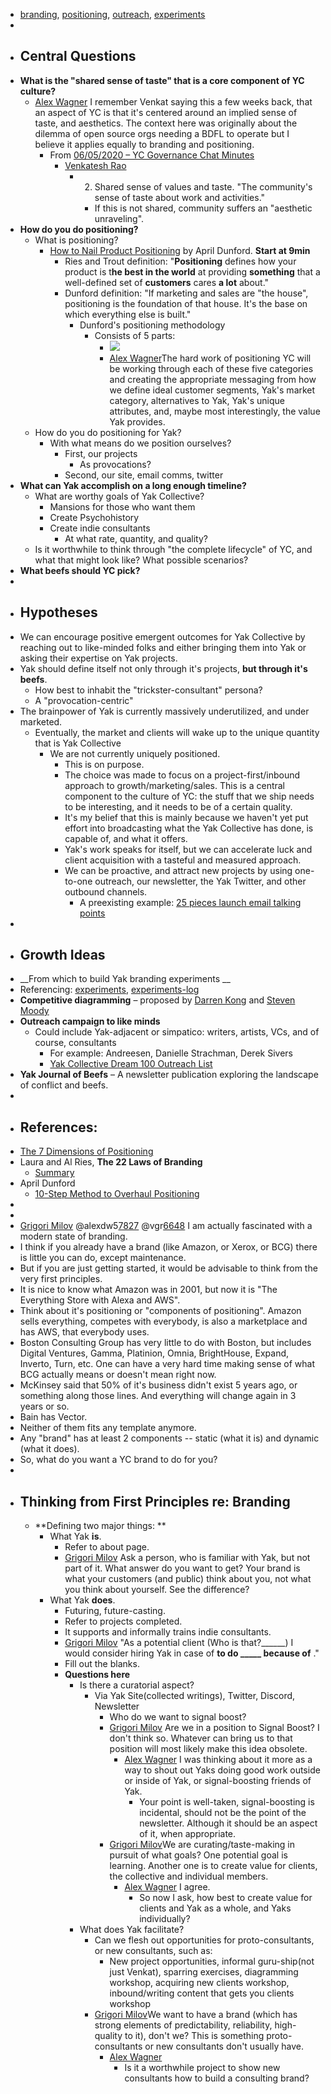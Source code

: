 - [branding](<branding.md>), [positioning](<positioning.md>), [outreach](<outreach.md>), [experiments](<experiments.md>)
- 
- ## **Central Questions**
- **What is the "shared sense of taste" that is a core component of YC culture?**
    - [Alex Wagner](<Alex Wagner.md>) I remember Venkat saying this a few weeks back, that an aspect of YC is that it's centered around an implied sense of taste, and aesthetics. The context here was originally about the dilemma of open source orgs needing a BDFL to operate but I believe it applies equally to branding and positioning.
        - From [06/05/2020 – YC Governance Chat Minutes](<06/05/2020 – YC Governance Chat Minutes.md>)
            - [Venkatesh Rao](<Venkatesh Rao.md>)
                - 2. Shared sense of values and taste. "The community's sense of taste about work and activities."
                    - If this is not shared, community suffers an "aesthetic unraveling".
- **How do you do positioning?**
    - What is positioning?
        - [How to Nail Product Positioning](https://www.youtube.com/watch?v=tlfSkPdQDSU) by April Dunford. __Start at 9min__
            - Ries and Trout definition: "**Positioning** defines how your product is t**he best in the world** at providing **something** that a well-defined set of **customers** cares **a lot** about."
            - Dunford definition: "If marketing and sales are "the house", positioning is the foundation of that house. It's the base on which everything else is built."
                - Dunford's positioning methodology 
                    - Consists of 5 parts:
                        - ![](https://firebasestorage.googleapis.com/v0/b/firescript-577a2.appspot.com/o/imgs%2Fapp%2FArtOfGig%2Fqcq-iXC9tz.png?alt=media&token=560bd59d-4748-4d90-ac69-cb9722bf44bc)
                        - [Alex Wagner](<Alex Wagner.md>)The hard work of positioning YC will be working through each of these five categories and creating the appropriate messaging from how we define ideal customer segments, Yak's market category, alternatives to Yak, Yak's unique attributes, and, maybe most interestingly, the value Yak provides.
    - How do you do positioning for Yak?
        - With what means do we position ourselves?
            - First, our projects
                - As provocations?
            - Second, our site, email comms, twitter
- **What can Yak accomplish on a long enough timeline?**
    - What are worthy goals of Yak Collective?
        - Mansions for those who want them
        - Create Psychohistory
        - Create indie consultants
            - At what rate, quantity, and quality?
    - Is it worthwhile to think through "the complete lifecycle" of YC, and what that might look like? What possible scenarios?
- **What beefs should YC pick?**
- 
- ## **Hypotheses**
- We can encourage positive emergent outcomes for Yak Collective by reaching out to like-minded folks and either bringing them into Yak or asking their expertise on Yak projects.
- Yak should define itself not only through it's projects, __but through it's beefs__.
    - How best to inhabit the "trickster-consultant" persona?
    - A "provocation-centric"
- The brainpower of Yak is currently massively underutilized, and under marketed.
    - Eventually, the market and clients will wake up to the unique quantity that is Yak Collective
        - We are not currently uniquely positioned.
            - This is on purpose.
            - The choice was made to focus on a project-first/inbound approach to growth/marketing/sales. This is a central component to the culture of YC: the stuff that we ship needs to be interesting, and it needs to be of a certain quality.
            - It's my belief that this is mainly because we haven't yet put effort into broadcasting what the Yak Collective has done, is capable of, and what it offers.
            - Yak's work speaks for itself, but we can accelerate luck and client acquisition with a tasteful and measured approach. 
            - We can be proactive, and attract new projects by using one-to-one outreach, our newsletter, the Yak Twitter, and other outbound channels. 
                - A preexisting example: [25 pieces launch email talking points](<25 pieces launch email talking points.md>)
- 
- ## **Growth Ideas**
- __From which to build Yak branding experiments __
- Referencing: [experiments](<experiments.md>), [experiments-log](<experiments-log.md>)
- **Competitive diagramming** – proposed by [Darren Kong](<Darren Kong.md>) and [Steven Moody](<Steven Moody.md>)
- **Outreach campaign to like minds**
    - Could include Yak-adjacent or simpatico: writers, artists, VCs, and of course, consultants
        - For example: Andreesen, Danielle Strachman, Derek Sivers
        - [Yak Collective Dream 100 Outreach List](<Yak Collective Dream 100 Outreach List.md>)
- **Yak Journal of Beefs** – A newsletter publication exploring the landscape of conflict and beefs.
- 
- ## **References:**
- [The 7 Dimensions of Positioning](https://www.ribbonfarm.com/2010/09/21/the-seven-dimensions-of-positioning/)
- Laura and Al Ries, __The 22 Laws of Branding__
    - [Summary](http://dn9lu4lqda9r4.cloudfront.net/booksummaries/Book_Summary_22_Immutable_Laws_Of_Branding.pdf)
- April Dunford
    - [10-Step Method to Overhaul Positioning](https://userlist.com/positioning-overhaul/)
- 
- 
- [Grigori Milov](<Grigori Milov.md>) @alexdw5[7827](<7827.md>) @vgr[6648](<6648.md>) I am actually fascinated with a modern state of branding. 
- I think if you already have a brand (like Amazon, or Xerox, or BCG) there is little you can do, except maintenance.
- But if you are just getting started, it would be advisable to think from the very first principles.
- It is nice to know what Amazon was in 2001, but now it is "The Everything Store with Alexa and AWS". 
- Think about it's positioning or "components of positioning". Amazon sells everything, competes with everybody, is also a marketplace and has AWS, that everybody uses. 
- Boston Consulting Group has very little to do with Boston, but includes Digital Ventures, Gamma, Platinion, Omnia, BrightHouse, Expand, Inverto, Turn, etc. One can have a very hard time making sense of what BCG actually means or doesn't mean right now. 
- McKinsey said that 50% of it's business didn't exist 5 years ago, or something along those lines. And everything will change again in 3 years or so.
- Bain has Vector.
- Neither of them fits any template anymore.
- Any "brand" has at least 2 components -- static (what it is) and dynamic (what it does).
- So, what do you want a YC brand to do for you?
- 
- ## Thinking from First Principles re: Branding
    - **Defining two major things: **
        - What Yak **is**.
            - Refer to about page.
            - [Grigori Milov](<Grigori Milov.md>) Ask a person, who is familiar with Yak, but not part of it. What answer do you want to get? Your brand is what your customers (and public) think about you, not what you think about yourself. See the difference?
        - What Yak **does**.
            - Futuring, future-casting.
            - Refer to projects completed.
            - It supports and informally trains indie consultants.
            - [Grigori Milov](<Grigori Milov.md>) "As a potential client (Who is that?______) I would consider hiring Yak in case of ______to do _____ because of______ ." 
            - Fill out the blanks. 
            - **Questions here**
                - Is there a curatorial aspect?
                    - Via Yak Site(collected writings), Twitter, Discord, Newsletter
                        - Who do we want to signal boost?
                        - [Grigori Milov](<Grigori Milov.md>) Are we in a position to Signal Boost? I don't think so. Whatever can bring us to that position will most likely make this idea obsolete.
                            - [Alex Wagner](<Alex Wagner.md>) I was thinking about it more as a way to shout out Yaks doing good work outside or inside of Yak, or signal-boosting friends of Yak. 
                                - Your point is well-taken, signal-boosting is incidental, should not be the point of the newsletter. Although it should be an aspect of it, when appropriate. 
                        - [Grigori Milov](<Grigori Milov.md>)We are curating/taste-making in pursuit of what goals? One potential goal is learning. Another one is to create value for clients, the collective and individual members. 
                            - [Alex Wagner](<Alex Wagner.md>) I agree.
                                - So now I ask, how best to create value for clients and Yak as a whole, and Yaks individually?
                - What does Yak facilitate?
                    - Can we flesh out opportunities for proto-consultants, or new consultants, such as:
                        - New project opportunities, informal guru-ship(not just Venkat), sparring exercises, diagramming workshop, acquiring new clients workshop, inbound/writing content that gets you clients workshop
                    - [Grigori Milov](<Grigori Milov.md>)We want to have a brand (which has strong elements of predictability, reliability, high-quality to it), don't we? This is something proto-consultants or new consultants don't usually have. 
                        - [Alex Wagner](<Alex Wagner.md>)
                            - Is it a worthwhile project to show new consultants how to build a consulting brand?
